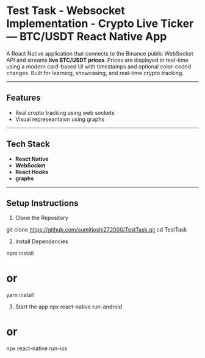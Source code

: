 # Test Task - Websocket Implementation - Crypto Live Ticker — BTC/USDT React Native App

A React Native application that connects to the Binance public WebSocket API and streams **live BTC/USDT prices**. Prices are displayed in real-time using a modern card-based UI with timestamps and optional color-coded changes. Built for learning, showcasing, and real-time crypto tracking.

---

##  Features
- Real cropto tracking using web sockets
- Visual represeantaion using graphs

---

##  Tech Stack

- **React Native**
- **WebSocket**
- **React Hooks**
- **graphs**

---

##  Setup Instructions

1. Clone the Repository

git clone https://github.com/sumitjoshi272000/TestTask.git
cd TestTask

2. Install Dependencies

npm install
# or
yarn install


3. Start the app
npx react-native run-android
# or
npx react-native run-ios

